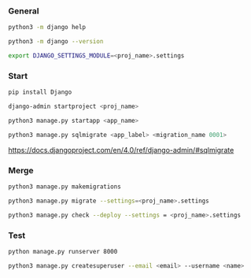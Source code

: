 
### General
```bash
python3 -m django help
```
```bash
python3 -m django --version
```
```bash
export DJANGO_SETTINGS_MODULE=<proj_name>.settings
```



### Start
```bash
pip install Django
```
```bash
django-admin startproject <proj_name>
```
```bash
python3 manage.py startapp <app_name>
```
```bash
python3 manage.py sqlmigrate <app_label> <migration_name 0001>
```
https://docs.djangoproject.com/en/4.0/ref/django-admin/#sqlmigrate
### Merge
```bash
python3 manage.py makemigrations
```
```bash
python3 manage.py migrate --settings=<proj_name>.settings
```
```bash
python3 manage.py check --deploy --settings = <proj_name>.settings
```
### Test
```bash
python manage.py runserver 8000
```
```bash
python3 manage.py createsuperuser --email <email> --username <name>
```
